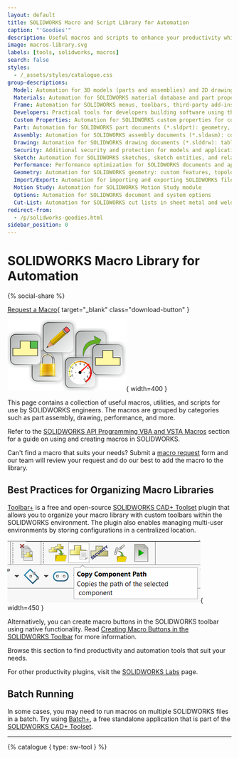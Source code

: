 ```yaml
---
layout: default
title: SOLIDWORKS Macro and Script Library for Automation
caption: "'Goodies'"
description: Useful macros and scripts to enhance your productivity while working in SOLIDWORKS
image: macros-library.svg
labels: [tools, solidworks, macros]
search: false
styles:
  - /_assets/styles/catalogue.css
group-descriptions:
  Model: Automation for 3D models (parts and assemblies) and 2D drawings
  Materials: Automation for SOLIDWORKS material database and part properties
  Frame: Automation for SOLIDWORKS menus, toolbars, third-party add-ins, and document management
  Developers: Practical tools for developers building software using the SOLIDWORKS API
  Custom Properties: Automation for SOLIDWORKS custom properties for configurations and cut lists
  Part: Automation for SOLIDWORKS part documents (*.sldprt): geometry, feature tree
  Assembly: Automation for SOLIDWORKS assembly documents (*.sldasm): components, mates
  Drawing: Automation for SOLIDWORKS drawing documents (*.slddrw): tables, views, sheets
  Security: Additional security and protection for models and applications using the SOLIDWORKS API
  Sketch: Automation for SOLIDWORKS sketches, sketch entities, and relations
  Performance: Performance optimization for SOLIDWORKS documents and applications
  Geometry: Automation for SOLIDWORKS geometry: custom features, topology optimization
  Import/Export: Automation for importing and exporting SOLIDWORKS files to different formats
  Motion Study: Automation for SOLIDWORKS Motion Study module
  Options: Automation for SOLIDWORKS document and system options
  Cut-List: Automation for SOLIDWORKS cut lists in sheet metal and weldment parts and drawings
redirect-from:
  - /p/solidworks-goodies.html
sidebar_position: 0
---
```

# SOLIDWORKS Macro Library for Automation
{% social-share %}

[Request a Macro](https://github.com/xarial/codestack/issues/new?labels=macro-request){ target="_blank" class="download-button" }

![SOLIDWORKS Macro Library](macros-library.svg){ width=400 }

This page contains a collection of useful macros, utilities, and scripts for use by SOLIDWORKS engineers. The macros are grouped by categories such as part assembly, drawing, performance, and more.

Refer to the [SOLIDWORKS API Programming VBA and VSTA Macros](/docs/codestack/solidworks-api/getting-started/macros/) section for a guide on using and creating macros in SOLIDWORKS.

Can't find a macro that suits your needs? Submit a [macro request](https://github.com/xarial/codestack/issues/new?labels=macro-request) form and our team will review your request and do our best to add the macro to the library.

## Best Practices for Organizing Macro Libraries

[Toolbar+](https://cadplus.xarial.com/toolbar/) is a free and open-source [SOLIDWORKS CAD+ Toolset](https://cadplus.xarial.com/) plugin that allows you to organize your macro library with custom toolbars within the SOLIDWORKS environment. The plugin also enables managing multi-user environments by storing configurations in a centralized location.

![Custom macro buttons in the toolbar](macro-library-toolbar.png){ width=450 }

Alternatively, you can create macro buttons in the SOLIDWORKS toolbar using native functionality. Read [Creating Macro Buttons in the SOLIDWORKS Toolbar](/docs/codestack/solidworks-api/getting-started/macros/macro-buttons/) for more information.

Browse this section to find productivity and automation tools that suit your needs.

For other productivity plugins, visit the [SOLIDWORKS Labs](/docs/codestack/labs/solidworks/) page.

## Batch Running

In some cases, you may need to run macros on multiple SOLIDWORKS files in a batch. Try using [Batch+](https://cadplus.xarial.com/batch/), a free standalone application that is part of the [SOLIDWORKS CAD+ Toolset](https://cadplus.xarial.com/).

---
{% catalogue { type: sw-tool } %}